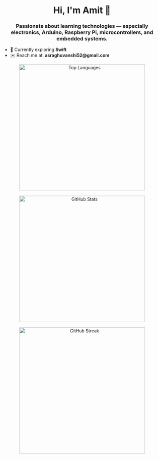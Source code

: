 <!DOCTYPE html>
<html lang="en">

<head>
  <meta charset="UTF-8" />
  <meta http-equiv="X-UA-Compatible" content="IE=edge" />
  <meta name="viewport" content="width=device-width, initial-scale=1.0"/>
  <title> Amit's README </title>
</head>

<body>
  <h1 align="center">Hi, I'm Amit 👋</h1>

  <h3 align="center">
    Passionate about learning technologies — especially electronics, Arduino, Raspberry Pi, microcontrollers, and embedded systems.
  </h3>

  <ul>
    <li>🌱 Currently exploring <strong>Swift</strong></li>
    <li>✉️ Reach me at: <strong>asraghuvanshi52@gmail.com</strong></li>
  </ul>

  <div align="center">
    <img
      src="https://github-readme-stats.vercel.app/api/top-langs?username=asraghuvanshi&show_icons=true&locale=en&layout=compact"
      alt="Top Languages"
      width="400"/> <br/><br/>
      <img src="https://github-readme-stats.vercel.app/api?username=asraghuvanshi&show_icons=true&locale=en"
      alt="GitHub Stats"
      width="400"/> <br/>
      <br/>
      <img src="https://github-readme-streak-stats.herokuapp.com/?user=asraghuvanshi" alt="GitHub Streak" width="400"/>
  </div>
</body>
</html>
